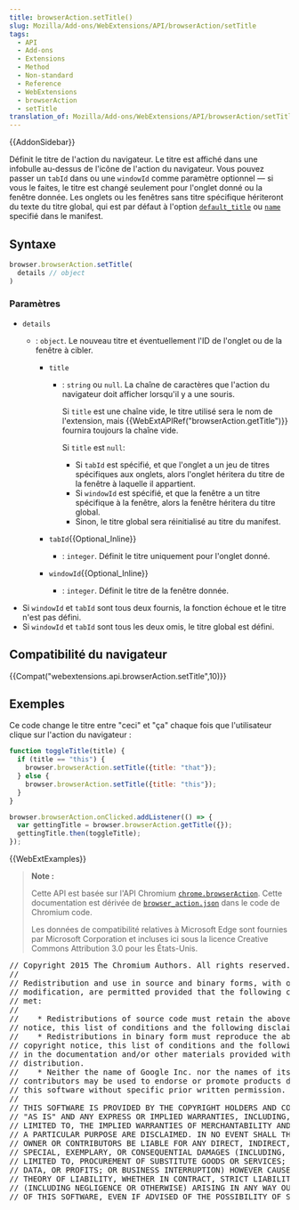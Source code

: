 ```yaml
---
title: browserAction.setTitle()
slug: Mozilla/Add-ons/WebExtensions/API/browserAction/setTitle
tags:
  - API
  - Add-ons
  - Extensions
  - Method
  - Non-standard
  - Reference
  - WebExtensions
  - browserAction
  - setTitle
translation_of: Mozilla/Add-ons/WebExtensions/API/browserAction/setTitle
---
```

{{AddonSidebar}}

Définit le titre de l'action du navigateur. Le titre est affiché dans une infobulle au-dessus de l'icône de l'action du navigateur. Vous pouvez passer un `tabId` dans ou une `windowId` comme paramètre optionnel — si vous le faites, le titre est changé seulement pour l'onglet donné ou la fenêtre donnée. Les onglets ou les fenêtres sans titre spécifique hériteront du texte du titre global, qui est par défaut à l'option [`default_title`](/fr/Add-ons/WebExtensions/manifest.json/browser_action) ou [`name`](/fr/Add-ons/WebExtensions/manifest.json/name) specifié dans le manifest.

## Syntaxe

```js
browser.browserAction.setTitle(
  details // object
)
```

### Paramètres

- `details`

  - : `object`. Le nouveau titre et éventuellement l'ID de l'onglet ou de la fenêtre à cibler.

    - `title`

      - : `string` ou `null`. La chaîne de caractères que l'action du navigateur doit afficher lorsqu'il y a une souris.

        Si `title` est une chaîne vide, le titre utilisé sera le nom de l'extension, mais {{WebExtAPIRef("browserAction.getTitle")}} fournira toujours la chaîne vide.

        Si `title` est `null`:

        - Si `tabId` est spécifié, et que l'onglet a un jeu de titres spécifiques aux onglets, alors l'onglet héritera du titre de la fenêtre à laquelle il appartient.
        - Si `windowId` est spécifié, et que la fenêtre a un titre spécifique à la fenêtre, alors la fenêtre héritera du titre global.
        - Sinon, le titre global sera réinitialisé au titre du manifest.

    - `tabId`{{Optional_Inline}}
      - : `integer`. Définit le titre uniquement pour l'onglet donné.
    - `windowId`{{Optional_Inline}}
      - : `integer`. Définit le titre de la fenêtre donnée.

<!---->

- Si `windowId` et `tabId` sont tous deux fournis, la fonction échoue et le titre n'est pas défini.
- Si `windowId` et `tabId` sont tous les deux omis, le titre global est défini.

## Compatibilité du navigateur

{{Compat("webextensions.api.browserAction.setTitle",10)}}

## Exemples

Ce code change le titre entre "ceci" et "ça" chaque fois que l'utilisateur clique sur l'action du navigateur :

```js
function toggleTitle(title) {
  if (title == "this") {
    browser.browserAction.setTitle({title: "that"});
  } else {
    browser.browserAction.setTitle({title: "this"});
  }
}

browser.browserAction.onClicked.addListener(() => {
  var gettingTitle = browser.browserAction.getTitle({});
  gettingTitle.then(toggleTitle);
});
```

{{WebExtExamples}}

> **Note :**
>
> Cette API est basée sur l'API Chromium [`chrome.browserAction`](https://developer.chrome.com/extensions/browserAction). Cette documentation est dérivée de [`browser_action.json`](https://chromium.googlesource.com/chromium/src/+/master/chrome/common/extensions/api/browser_action.json) dans le code de Chromium code.
>
> Les données de compatibilité relatives à Microsoft Edge sont fournies par Microsoft Corporation et incluses ici sous la licence Creative Commons Attribution 3.0 pour les États-Unis.

<div class="hidden"><pre>// Copyright 2015 The Chromium Authors. All rights reserved.
//
// Redistribution and use in source and binary forms, with or without
// modification, are permitted provided that the following conditions are
// met:
//
//    * Redistributions of source code must retain the above copyright
// notice, this list of conditions and the following disclaimer.
//    * Redistributions in binary form must reproduce the above
// copyright notice, this list of conditions and the following disclaimer
// in the documentation and/or other materials provided with the
// distribution.
//    * Neither the name of Google Inc. nor the names of its
// contributors may be used to endorse or promote products derived from
// this software without specific prior written permission.
//
// THIS SOFTWARE IS PROVIDED BY THE COPYRIGHT HOLDERS AND CONTRIBUTORS
// "AS IS" AND ANY EXPRESS OR IMPLIED WARRANTIES, INCLUDING, BUT NOT
// LIMITED TO, THE IMPLIED WARRANTIES OF MERCHANTABILITY AND FITNESS FOR
// A PARTICULAR PURPOSE ARE DISCLAIMED. IN NO EVENT SHALL THE COPYRIGHT
// OWNER OR CONTRIBUTORS BE LIABLE FOR ANY DIRECT, INDIRECT, INCIDENTAL,
// SPECIAL, EXEMPLARY, OR CONSEQUENTIAL DAMAGES (INCLUDING, BUT NOT
// LIMITED TO, PROCUREMENT OF SUBSTITUTE GOODS OR SERVICES; LOSS OF USE,
// DATA, OR PROFITS; OR BUSINESS INTERRUPTION) HOWEVER CAUSED AND ON ANY
// THEORY OF LIABILITY, WHETHER IN CONTRACT, STRICT LIABILITY, OR TORT
// (INCLUDING NEGLIGENCE OR OTHERWISE) ARISING IN ANY WAY OUT OF THE USE
// OF THIS SOFTWARE, EVEN IF ADVISED OF THE POSSIBILITY OF SUCH DAMAGE.
</pre></div>
